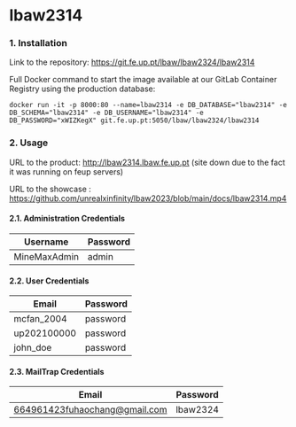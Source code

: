 # lbaw2314

### 1. Installation

Link to the repository: https://git.fe.up.pt/lbaw/lbaw2324/lbaw2314

Full Docker command to start the image available at our GitLab Container Registry using the production database:
```shell
docker run -it -p 8000:80 --name=lbaw2314 -e DB_DATABASE="lbaw2314" -e DB_SCHEMA="lbaw2314" -e DB_USERNAME="lbaw2314" -e DB_PASSWORD="xWIZKegX" git.fe.up.pt:5050/lbaw/lbaw2324/lbaw2314
```

### 2. Usage

URL to the product: http://lbaw2314.lbaw.fe.up.pt  (site down due to the fact it was running on feup servers)

URL to the showcase : https://github.com/unrealxinfinity/lbaw2023/blob/main/docs/lbaw2314.mp4
#### 2.1. Administration Credentials


| Username | Password |
| -------- | -------- |
| MineMaxAdmin  | admin |

#### 2.2. User Credentials

| Email  | Password |
| --------- | -------- |
| mcfan_2004 | password |
| up202100000 | password |
| john_doe | password |

#### 2.3. MailTrap Credentials

| Email  | Password |
| --------- | -------- |
| 664961423fuhaochang@gmail.com | lbaw2324 |

